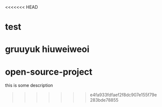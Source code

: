 <<<<<<< HEAD
# test
gruuyuk
hiuweiweoi
=======
# open-source-project
this is some description
>>>>>>> e4fa933fdfaef2f8dc907e155f79e283bde78855
